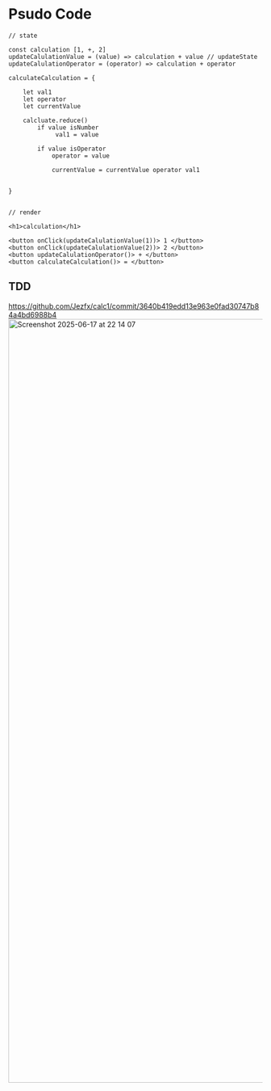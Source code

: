 # Psudo Code

```
// state

const calculation [1, +, 2]
updateCalulationValue = (value) => calculation + value // updateState
updateCalulationOperator = (operator) => calculation + operator

calculateCalculation = {

    let val1
    let operator
    let currentValue

    calcluate.reduce()
        if value isNumber
             val1 = value

        if value isOperator
            operator = value

            currentValue = currentValue operator val1


}


// render

<h1>calculation</h1>

<button onClick(updateCalulationValue(1))> 1 </button>
<button onClick(updateCalulationValue(2))> 2 </button>
<button updateCalulationOperator()> + </button>
<button calculateCalculation()> = </button>

```

## TDD
https://github.com/Jezfx/calc1/commit/3640b419edd13e963e0fad30747b84a4bd6988b4
<img width="1512" alt="Screenshot 2025-06-17 at 22 14 07" src="https://github.com/user-attachments/assets/ebdf2d40-9f3e-46f1-8c25-14e580b20731" />


